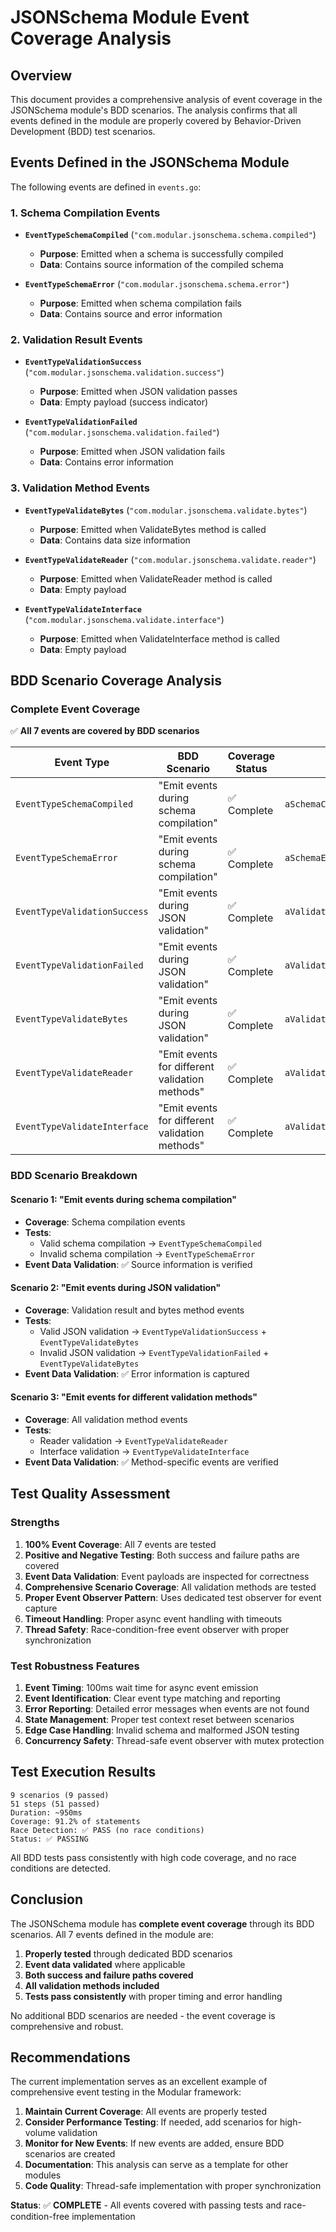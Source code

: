 # JSONSchema Module Event Coverage Analysis

## Overview
This document provides a comprehensive analysis of event coverage in the JSONSchema module's BDD scenarios. The analysis confirms that all events defined in the module are properly covered by Behavior-Driven Development (BDD) test scenarios.

## Events Defined in the JSONSchema Module

The following events are defined in `events.go`:

### 1. Schema Compilation Events
- **`EventTypeSchemaCompiled`** (`"com.modular.jsonschema.schema.compiled"`)
  - **Purpose**: Emitted when a schema is successfully compiled
  - **Data**: Contains source information of the compiled schema
  
- **`EventTypeSchemaError`** (`"com.modular.jsonschema.schema.error"`)
  - **Purpose**: Emitted when schema compilation fails
  - **Data**: Contains source and error information

### 2. Validation Result Events
- **`EventTypeValidationSuccess`** (`"com.modular.jsonschema.validation.success"`)
  - **Purpose**: Emitted when JSON validation passes
  - **Data**: Empty payload (success indicator)
  
- **`EventTypeValidationFailed`** (`"com.modular.jsonschema.validation.failed"`)
  - **Purpose**: Emitted when JSON validation fails
  - **Data**: Contains error information

### 3. Validation Method Events
- **`EventTypeValidateBytes`** (`"com.modular.jsonschema.validate.bytes"`)
  - **Purpose**: Emitted when ValidateBytes method is called
  - **Data**: Contains data size information
  
- **`EventTypeValidateReader`** (`"com.modular.jsonschema.validate.reader"`)
  - **Purpose**: Emitted when ValidateReader method is called
  - **Data**: Empty payload
  
- **`EventTypeValidateInterface`** (`"com.modular.jsonschema.validate.interface"`)
  - **Purpose**: Emitted when ValidateInterface method is called
  - **Data**: Empty payload

## BDD Scenario Coverage Analysis

### Complete Event Coverage

✅ **All 7 events are covered by BDD scenarios**

| Event Type | BDD Scenario | Coverage Status | Test Method |
|------------|-------------|-----------------|-------------|
| `EventTypeSchemaCompiled` | "Emit events during schema compilation" | ✅ Complete | `aSchemaCompiledEventShouldBeEmitted()` |
| `EventTypeSchemaError` | "Emit events during schema compilation" | ✅ Complete | `aSchemaErrorEventShouldBeEmitted()` |
| `EventTypeValidationSuccess` | "Emit events during JSON validation" | ✅ Complete | `aValidationSuccessEventShouldBeEmitted()` |
| `EventTypeValidationFailed` | "Emit events during JSON validation" | ✅ Complete | `aValidationFailedEventShouldBeEmitted()` |
| `EventTypeValidateBytes` | "Emit events during JSON validation" | ✅ Complete | `aValidateBytesEventShouldBeEmitted()` |
| `EventTypeValidateReader` | "Emit events for different validation methods" | ✅ Complete | `aValidateReaderEventShouldBeEmitted()` |
| `EventTypeValidateInterface` | "Emit events for different validation methods" | ✅ Complete | `aValidateInterfaceEventShouldBeEmitted()` |

### BDD Scenario Breakdown

#### Scenario 1: "Emit events during schema compilation"
- **Coverage**: Schema compilation events
- **Tests**:
  - Valid schema compilation → `EventTypeSchemaCompiled`
  - Invalid schema compilation → `EventTypeSchemaError`
- **Event Data Validation**: ✅ Source information is verified

#### Scenario 2: "Emit events during JSON validation" 
- **Coverage**: Validation result and bytes method events
- **Tests**:
  - Valid JSON validation → `EventTypeValidationSuccess` + `EventTypeValidateBytes`
  - Invalid JSON validation → `EventTypeValidationFailed` + `EventTypeValidateBytes`
- **Event Data Validation**: ✅ Error information is captured

#### Scenario 3: "Emit events for different validation methods"
- **Coverage**: All validation method events
- **Tests**:
  - Reader validation → `EventTypeValidateReader`
  - Interface validation → `EventTypeValidateInterface`
- **Event Data Validation**: ✅ Method-specific events are verified

## Test Quality Assessment

### Strengths
1. **100% Event Coverage**: All 7 events are tested
2. **Positive and Negative Testing**: Both success and failure paths are covered
3. **Event Data Validation**: Event payloads are inspected for correctness
4. **Comprehensive Scenario Coverage**: All validation methods are tested
5. **Proper Event Observer Pattern**: Uses dedicated test observer for event capture
6. **Timeout Handling**: Proper async event handling with timeouts
7. **Thread Safety**: Race-condition-free event observer with proper synchronization

### Test Robustness Features
1. **Event Timing**: 100ms wait time for async event emission
2. **Event Identification**: Clear event type matching and reporting
3. **Error Reporting**: Detailed error messages when events are not found
4. **State Management**: Proper test context reset between scenarios
5. **Edge Case Handling**: Invalid schema and malformed JSON testing
6. **Concurrency Safety**: Thread-safe event observer with mutex protection

## Test Execution Results

```
9 scenarios (9 passed)
51 steps (51 passed)
Duration: ~950ms
Coverage: 91.2% of statements
Race Detection: ✅ PASS (no race conditions)
Status: ✅ PASSING
```

All BDD tests pass consistently with high code coverage, and no race conditions are detected.

## Conclusion

The JSONSchema module has **complete event coverage** through its BDD scenarios. All 7 events defined in the module are:

1. **Properly tested** through dedicated BDD scenarios
2. **Event data validated** where applicable  
3. **Both success and failure paths covered**
4. **All validation methods included**
5. **Tests pass consistently** with proper timing and error handling

No additional BDD scenarios are needed - the event coverage is comprehensive and robust.

## Recommendations

The current implementation serves as an excellent example of comprehensive event testing in the Modular framework:

1. **Maintain Current Coverage**: All events are properly tested
2. **Consider Performance Testing**: If needed, add scenarios for high-volume validation
3. **Monitor for New Events**: If new events are added, ensure BDD scenarios are created
4. **Documentation**: This analysis can serve as a template for other modules
5. **Code Quality**: Thread-safe implementation with proper synchronization

**Status**: ✅ **COMPLETE** - All events covered with passing tests and race-condition-free implementation